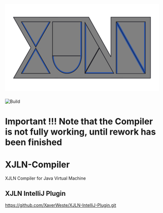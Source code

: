 # ![alt text](https://github.com/XaverWeste/XJLN-Compiler/blob/next/res/XJLN-Logo.png?raw=true)

![Build](https://github.com/XaverWeste/XJLN-Compiler/actions/workflows/maven.yml/badge.svg)

# Important !!! Note that the Compiler is not fully working, until rework has been finished

# XJLN-Compiler
XJLN Compiler for Java Virtual Machine

## XJLN IntelliJ Plugin
https://github.com/XaverWeste/XJLN-IntelliJ-Plugin.git
